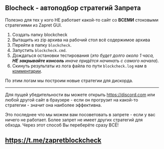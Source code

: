 ## Blocheck - автоподбор стратегий Запрета
Полезно для тех у кого НЕ работает какой-то сайт со **ВСЕМИ** стоковыми стратегиями из Zapret GUI.

1. Создать папку blockcheck
2. Вытащить из zip архива на рабочий стол всё содержимое архива
3. Перейти в папку `blockcheck`.
4. Запустить `blockcheck.cmd`.
5. Дождаться остановки тестирования (_это будет долго около 1 часа, **НЕ закрывайте консоль** иначе придётся начинать с самого начала_).
6. Скинуть результаты из лога файла по пути `blockcheck.log` нам в [комментарии](https://t.me/zapretblockcheck).

По этим логам мы построим новые стратегии для дискорда.

------

Для пущей убедительности вы можете открыть https://discord.com или любой другой сайт в браузере - если он прогрузит на какой-то стратегии - значит она наиболее эффективна.

Это последнее что мы можем вам посоветовать в запрете - если у вас ничего не работает. Более запрет не имеет других стратегий для обхода. Через этот способ Вы переберёте сразу ВСЁ!

## https://t.me/zapretblockcheck
